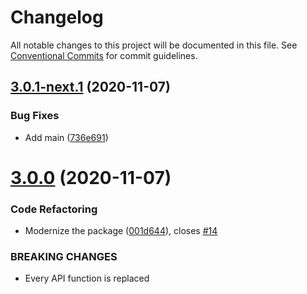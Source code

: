 # Changelog

All notable changes to this project will be documented in this file. See
[Conventional Commits](https://conventionalcommits.org) for commit guidelines.

## [3.0.1-next.1](https://github.com/Bjerkio/tripletexjs/compare/v3.0.0...v3.0.1-next.1) (2020-11-07)


### Bug Fixes

* Add main ([736e691](https://github.com/Bjerkio/tripletexjs/commit/736e691b7ab3409cec0aa9b87737edb9a21ef7eb))

# [3.0.0](https://github.com/Bjerkio/tripletexjs/compare/v2.35.9...v3.0.0) (2020-11-07)


### Code Refactoring

* Modernize the package ([001d644](https://github.com/Bjerkio/tripletexjs/commit/001d644ab7a727e7103cf0b69a94e858e17b54eb)), closes [#14](https://github.com/Bjerkio/tripletexjs/issues/14)


### BREAKING CHANGES

* Every API function is replaced
